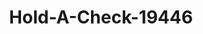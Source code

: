 ---
f_zip-code: 32720
f_state-code: FL
title: Hold-A-Check-19446
f_phone: 386-734-7933
f_city-only: Deland
f_address: 1319 South Woodland Boulevard Deland
f_location-unique-id: '19446'
slug: hold-a-check-19446
updated-on: '2024-05-30T13:46:58.046Z'
created-on: '2024-05-30T13:36:59.803Z'
published-on: '2024-05-30T13:54:32.469Z'
f_city-state: cms/city/deland-fl.md
f_company: cms/company/hold-a-check.md
f_state: cms/state/florida.md
layout: '[payday-loan].html'
tags: payday-loan
---
